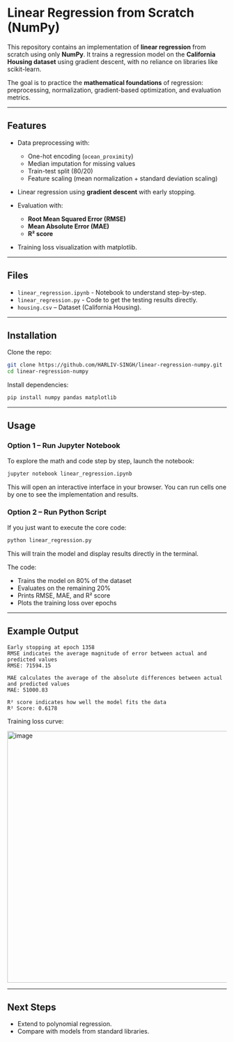 # Linear Regression from Scratch (NumPy)

This repository contains an implementation of **linear regression** from scratch using only **NumPy**. It trains a regression model on the **California Housing dataset** using gradient descent, with no reliance on libraries like scikit-learn.

The goal is to practice the **mathematical foundations** of regression: preprocessing, normalization, gradient-based optimization, and evaluation metrics.

---

## Features

* Data preprocessing with:

  * One-hot encoding (`ocean_proximity`)
  * Median imputation for missing values
  * Train-test split (80/20)
  * Feature scaling (mean normalization + standard deviation scaling)
* Linear regression using **gradient descent** with early stopping.
* Evaluation with:

  * **Root Mean Squared Error (RMSE)**
  * **Mean Absolute Error (MAE)**
  * **R² score**
* Training loss visualization with matplotlib.

---

## Files

* `linear_regression.ipynb` - Notebook to understand step-by-step.
* `linear_regression.py` - Code to get the testing results directly.
* `housing.csv` – Dataset (California Housing).

---

## Installation

Clone the repo:

```bash
git clone https://github.com/HARLIV-SINGH/linear-regression-numpy.git
cd linear-regression-numpy
```

Install dependencies:

```bash
pip install numpy pandas matplotlib
```

---

## Usage

### Option 1 – Run Jupyter Notebook

To explore the math and code step by step, launch the notebook:

```bash
jupyter notebook linear_regression.ipynb
```

This will open an interactive interface in your browser. You can run cells one by one to see the implementation and results.

### Option 2 – Run Python Script

If you just want to execute the core code:

```bash
python linear_regression.py
```

This will train the model and display results directly in the terminal.

The code:
* Trains the model on 80% of the dataset
* Evaluates on the remaining 20%
* Prints RMSE, MAE, and R² score
* Plots the training loss over epochs

---

## Example Output

```
Early stopping at epoch 1358
RMSE indicates the average magnitude of error between actual and predicted values
RMSE: 71594.15

MAE calculates the average of the absolute differences between actual and predicted values
MAE: 51000.83

R² score indicates how well the model fits the data
R² Score: 0.6178
```

Training loss curve:

<img width="843" height="578" alt="image" src="https://github.com/user-attachments/assets/8a95d2e7-f44f-4f20-8dc3-bd69565b9895" />

---

## Next Steps

* Extend to polynomial regression.
* Compare with models from standard libraries.

